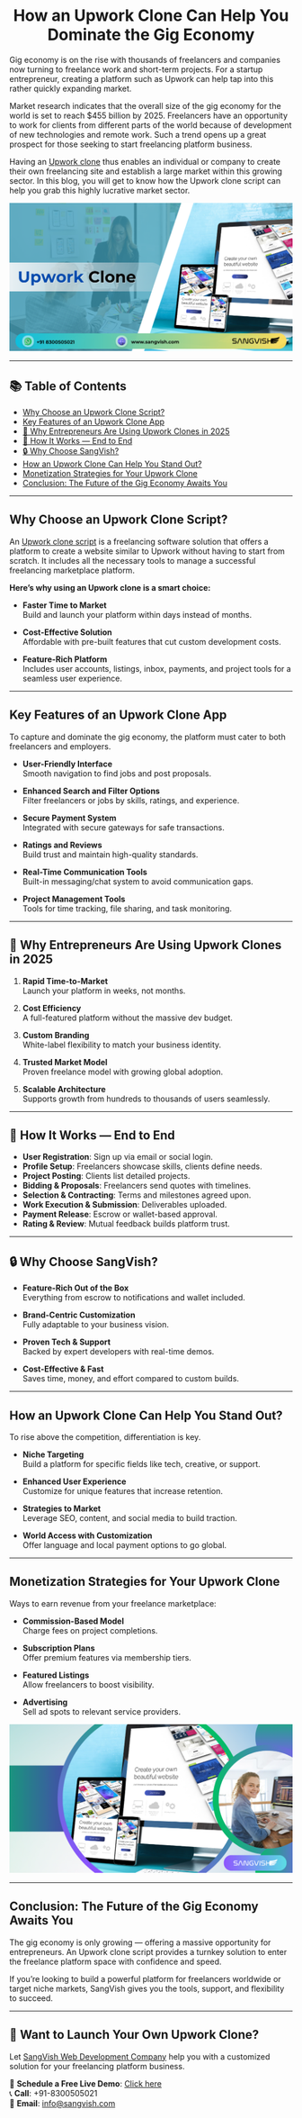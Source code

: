 <h1 align="center">How an Upwork Clone Can Help You Dominate the Gig Economy</h1>

Gig economy is on the rise with thousands of freelancers and companies now turning to freelance work and short-term projects. For a startup entrepreneur, creating a platform such as Upwork can help tap into this rather quickly expanding market. 

Market research indicates that the overall size of the gig economy for the world is set to reach $455 billion by 2025. Freelancers have an opportunity to work for clients from different parts of the world because of development of new technologies and remote work. Such a trend opens up a great prospect for those seeking to start freelancing platform business.

Having an [Upwork clone](https://sangvish.com/upwork-clone/) thus enables an individual or company to create their own freelancing site and establish a large market within this growing sector. In this blog, you will get to know how the Upwork clone script can help you grab this highly lucrative market sector.

<div align="center">
  <img src="https://github.com/sangvishtechnologies/upwork-clone/blob/main/images/upwork-clone-script.png" alt="upworkclonescript.png">
</div>

---

## 📚 Table of Contents
- [Why Choose an Upwork Clone Script?](#why-choose-an-upwork-clone-script)
- [Key Features of an Upwork Clone App](#key-features-of-an-upwork-clone-app)
- [🚀 Why Entrepreneurs Are Using Upwork Clones in 2025](#-why-entrepreneurs-are-using-upwork-clones-in-2025)
- [💼 How It Works — End to End](#-how-it-works--end-to-end)
- [🔒 Why Choose SangVish?](#-why-choose-sangvish)
- [How an Upwork Clone Can Help You Stand Out?](#how-an-upwork-clone-can-help-you-stand-out)
- [Monetization Strategies for Your Upwork Clone](#monetization-strategies-for-your-upwork-clone)
- [Conclusion: The Future of the Gig Economy Awaits You](#conclusion-the-future-of-the-gig-economy-awaits-you)

---

## Why Choose an Upwork Clone Script?

An [Upwork clone script](https://sangvish.com/upwork-clone/) is a freelancing software solution that offers a platform to create a website similar to Upwork without having to start from scratch. It includes all the necessary tools to manage a successful freelancing marketplace platform.

**Here’s why using an Upwork clone is a smart choice:**

- **Faster Time to Market**  
  Build and launch your platform within days instead of months.

- **Cost-Effective Solution**  
  Affordable with pre-built features that cut custom development costs.

- **Feature-Rich Platform**  
  Includes user accounts, listings, inbox, payments, and project tools for a seamless user experience.

---

## Key Features of an Upwork Clone App

To capture and dominate the gig economy, the platform must cater to both freelancers and employers.

- **User-Friendly Interface**  
  Smooth navigation to find jobs and post proposals.

- **Enhanced Search and Filter Options**  
  Filter freelancers or jobs by skills, ratings, and experience.

- **Secure Payment System**  
  Integrated with secure gateways for safe transactions.

- **Ratings and Reviews**  
  Build trust and maintain high-quality standards.

- **Real-Time Communication Tools**  
  Built-in messaging/chat system to avoid communication gaps.

- **Project Management Tools**  
  Tools for time tracking, file sharing, and task monitoring.

---

## 🚀 Why Entrepreneurs Are Using Upwork Clones in 2025

1. **Rapid Time-to-Market**  
   Launch your platform in weeks, not months.

2. **Cost Efficiency**  
   A full-featured platform without the massive dev budget.

3. **Custom Branding**  
   White-label flexibility to match your business identity.

4. **Trusted Market Model**  
   Proven freelance model with growing global adoption.

5. **Scalable Architecture**  
   Supports growth from hundreds to thousands of users seamlessly.

---

## 💼 How It Works — End to End

- **User Registration**: Sign up via email or social login.
- **Profile Setup**: Freelancers showcase skills, clients define needs.
- **Project Posting**: Clients list detailed projects.
- **Bidding & Proposals**: Freelancers send quotes with timelines.
- **Selection & Contracting**: Terms and milestones agreed upon.
- **Work Execution & Submission**: Deliverables uploaded.
- **Payment Release**: Escrow or wallet-based approval.
- **Rating & Review**: Mutual feedback builds platform trust.

---

## 🔒 Why Choose SangVish?

- **Feature-Rich Out of the Box**  
  Everything from escrow to notifications and wallet included.

- **Brand-Centric Customization**  
  Fully adaptable to your business vision.

- **Proven Tech & Support**  
  Backed by expert developers with real-time demos.

- **Cost-Effective & Fast**  
  Saves time, money, and effort compared to custom builds.

---

## How an Upwork Clone Can Help You Stand Out?

To rise above the competition, differentiation is key.

- **Niche Targeting**  
  Build a platform for specific fields like tech, creative, or support.

- **Enhanced User Experience**  
  Customize for unique features that increase retention.

- **Strategies to Market**  
  Leverage SEO, content, and social media to build traction.

- **World Access with Customization**  
  Offer language and local payment options to go global.

---

## Monetization Strategies for Your Upwork Clone

Ways to earn revenue from your freelance marketplace:

- **Commission-Based Model**  
  Charge fees on project completions.

- **Subscription Plans**  
  Offer premium features via membership tiers.

- **Featured Listings**  
  Allow freelancers to boost visibility.

- **Advertising**  
  Sell ad spots to relevant service providers.

<div align="center">
  <img src="https://github.com/sangvishtechnologies/upwork-clone/blob/main/images/upwork-clone.png" alt="upworkclone.png">
</div>

---

## Conclusion: The Future of the Gig Economy Awaits You

The gig economy is only growing — offering a massive opportunity for entrepreneurs. An Upwork clone script provides a turnkey solution to enter the freelance platform space with confidence and speed.

If you’re looking to build a powerful platform for freelancers worldwide or target niche markets, SangVish gives you the tools, support, and flexibility to succeed.

---

## 🎯 Want to Launch Your Own Upwork Clone?

Let [SangVish Web Development Company](https://sangvish.com/) help you with a customized solution for your freelancing platform business.

📆 **Schedule a Free Live Demo**: [Click here](https://sangvish.com/upwork-clone/)  
📞 **Call**: +91-8300505021  
📩 **Email**: [info@sangvish.com](mailto:info@sangvish.com)
